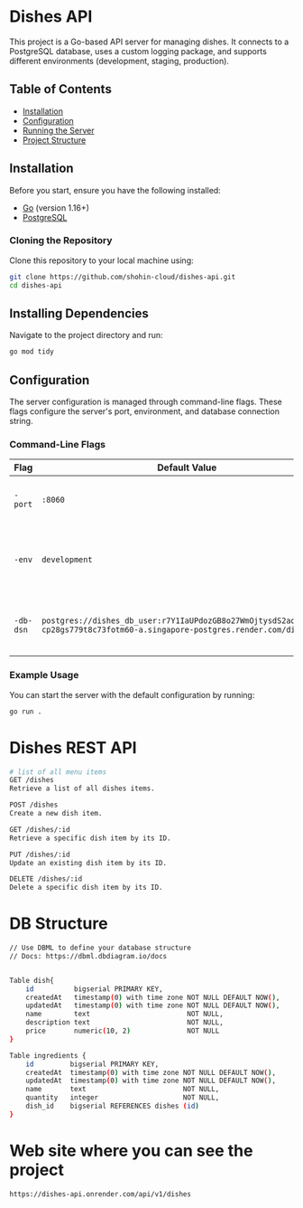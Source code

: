 # Dishes API

This project is a Go-based API server for managing dishes. It connects to a PostgreSQL database, uses a custom logging package, and supports different environments (development, staging, production).

## Table of Contents

- [Installation](#installation)
- [Configuration](#configuration)
- [Running the Server](#running-the-server)
- [Project Structure](#project-structure)

## Installation

Before you start, ensure you have the following installed:

- [Go](https://golang.org/doc/install) (version 1.16+)
- [PostgreSQL](https://www.postgresql.org/download/)

### Cloning the Repository

Clone this repository to your local machine using:

```sh
git clone https://github.com/shohin-cloud/dishes-api.git
cd dishes-api
```

## Installing Dependencies

Navigate to the project directory and run:

```sh
go mod tidy
```

## Configuration

The server configuration is managed through command-line flags. These flags configure the server's port, environment, and database connection string.

### Command-Line Flags

| Flag       | Default Value                                                                                                    | Description                                 |
|------------|------------------------------------------------------------------------------------------------------------------|---------------------------------------------|
| `-port`    | `:8060`                                                                                                          | The port on which the server will listen.   |
| `-env`     | `development`                                                                                                    | The application environment (development, staging, production). |
| `-db-dsn`  | `postgres://dishes_db_user:r7Y1IaUPdozGB8o27WmOjtysdS2aoBHN@dpg-cp28gs779t8c73fotm60-a.singapore-postgres.render.com/dishes_db` | The PostgreSQL DSN for connecting to the database. |

### Example Usage

You can start the server with the default configuration by running:

```sh
go run .
```

# Dishes REST API

```sh
# list of all menu items
GET /dishes
Retrieve a list of all dishes items.

POST /dishes
Create a new dish item.

GET /dishes/:id
Retrieve a specific dish item by its ID.

PUT /dishes/:id
Update an existing dish item by its ID.

DELETE /dishes/:id
Delete a specific dish item by its ID.
```

# DB Structure

```sh
// Use DBML to define your database structure
// Docs: https://dbml.dbdiagram.io/docs


Table dish{
    id          bigserial PRIMARY KEY,
    createdAt   timestamp(0) with time zone NOT NULL DEFAULT NOW(),
    updatedAt   timestamp(0) with time zone NOT NULL DEFAULT NOW(),
    name        text                        NOT NULL,
    description text                        NOT NULL,
    price       numeric(10, 2)              NOT NULL
}

Table ingredients {
    id         bigserial PRIMARY KEY,
    createdAt  timestamp(0) with time zone NOT NULL DEFAULT NOW(),
    updatedAt  timestamp(0) with time zone NOT NULL DEFAULT NOW(),
    name       text                        NOT NULL,
    quantity   integer                     NOT NULL,
    dish_id    bigserial REFERENCES dishes (id)
}
```

# Web site where you can see the project

```sh
https://dishes-api.onrender.com/api/v1/dishes
```

